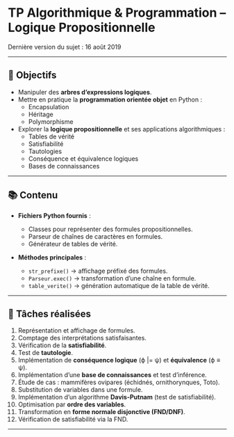 # TP Algorithmique & Programmation – Logique Propositionnelle
Dernière version du sujet : 16 août 2019  

---

## 🎯 Objectifs
- Manipuler des **arbres d’expressions logiques**.
- Mettre en pratique la **programmation orientée objet** en Python :
  - Encapsulation
  - Héritage
  - Polymorphisme
- Explorer la **logique propositionnelle** et ses applications algorithmiques :
  - Tables de vérité
  - Satisfiabilité
  - Tautologies
  - Conséquence et équivalence logiques
  - Bases de connaissances

---

## 📚 Contenu
- **Fichiers Python fournis** :
  - Classes pour représenter des formules propositionnelles.
  - Parseur de chaînes de caractères en formules.
  - Générateur de tables de vérité.

- **Méthodes principales** :
  - `str_prefixe()` → affichage préfixé des formules.
  - `Parseur.exec()` → transformation d’une chaîne en formule.
  - `table_verite()` → génération automatique de la table de vérité.

---

## 🧩 Tâches réalisées
1. Représentation et affichage de formules.
2. Comptage des interprétations satisfaisantes.
3. Vérification de la **satisfiabilité**.
4. Test de **tautologie**.
5. Implémentation de **conséquence logique** (ϕ |= ψ) et **équivalence** (ϕ ≡ ψ).
6. Implémentation d’une **base de connaissances** et test d’inférence.
7. Étude de cas : mammifères ovipares (échidnés, ornithorynques, Toto).
8. Substitution de variables dans une formule.
9. Implémentation d’un algorithme **Davis-Putnam** (test de satisfiabilité).
10. Optimisation par **ordre des variables**.
11. Transformation en **forme normale disjonctive (FND/DNF)**.
12. Vérification de satisfiabilité via la FND.

---
